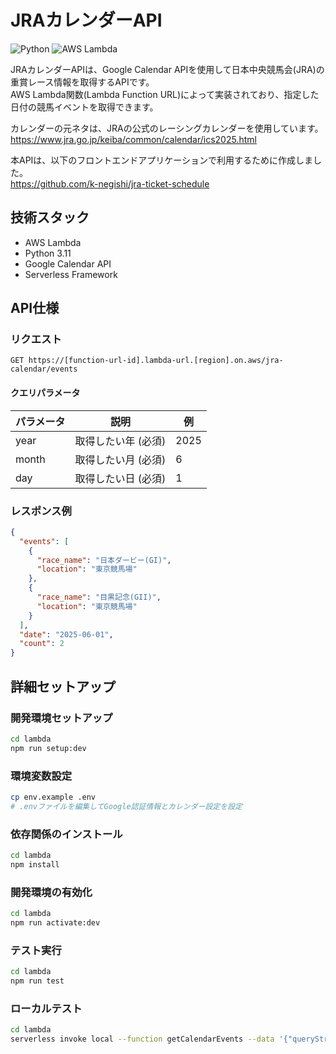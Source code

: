 # JRAカレンダーAPI

![Python](https://img.shields.io/badge/python-3.11-blue.svg)
![AWS Lambda](https://img.shields.io/badge/AWS-Lambda-orange.svg)

JRAカレンダーAPIは、Google Calendar APIを使用して日本中央競馬会(JRA)の重賞レース情報を取得するAPIです。  
AWS Lambda関数(Lambda Function URL)によって実装されており、指定した日付の競馬イベントを取得できます。  

カレンダーの元ネタは、JRAの公式のレーシングカレンダーを使用しています。
https://www.jra.go.jp/keiba/common/calendar/ics2025.html

本APIは、以下のフロントエンドアプリケーションで利用するために作成しました。  
https://github.com/k-negishi/jra-ticket-schedule

## 技術スタック
- AWS Lambda
- Python 3.11
- Google Calendar API
- Serverless Framework

## API仕様
### リクエスト
```
GET https://[function-url-id].lambda-url.[region].on.aws/jra-calendar/events
```

#### クエリパラメータ
| パラメータ | 説明 | 例   |
| --- | --- |-----|
| year | 取得したい年 (必須) | 2025 |
| month | 取得したい月 (必須) | 6   |
| day | 取得したい日 (必須) | 1   |


### レスポンス例
```json
{
  "events": [
    {
      "race_name": "日本ダービー(GI)",
      "location": "東京競馬場"
    },
    {
      "race_name": "目黒記念(GII)",
      "location": "東京競馬場"
    }
  ],
  "date": "2025-06-01",
  "count": 2
}
```

## 詳細セットアップ

### 開発環境セットアップ
```bash
cd lambda
npm run setup:dev
```

### 環境変数設定
```bash
cp env.example .env
# .envファイルを編集してGoogle認証情報とカレンダー設定を設定
```


### 依存関係のインストール
```bash
cd lambda
npm install
```

### 開発環境の有効化
```bash
cd lambda
npm run activate:dev
```

### テスト実行
```bash
cd lambda
npm run test
```

### ローカルテスト
```bash
cd lambda
serverless invoke local --function getCalendarEvents --data '{"queryStringParameters": {"year": "2025", "month": "5", "day": "31"}}'
```
